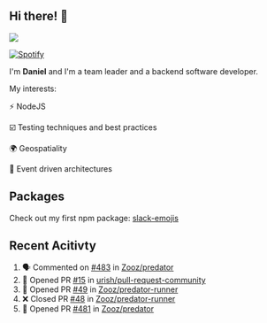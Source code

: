 ## Hi there! 👋

<p>
  <img src="https://github-readme-stats.vercel.app/api?username=syncush&theme=tokyonight">
</p>

[![Spotify](https://novatorem-rust.vercel.app/api/spotify)](https://open.spotify.com/user/syncush)

I'm **Daniel** and I'm a team leader and a backend software developer.

My interests:

⚡ NodeJS

☑️ Testing techniques and best practices

🌍 Geospatiality

🧠 Event driven architectures

## Packages
Check out my first npm package: [slack-emojis](https://www.npmjs.com/package/slack-emojis)

## Recent Acitivty
<!--START_SECTION:activity-->
1. 🗣 Commented on [#483](https://github.com/Zooz/predator/issues/483) in [Zooz/predator](https://github.com/Zooz/predator)
2. 💪 Opened PR [#15](https://github.com/urish/pull-request-community/pull/15) in [urish/pull-request-community](https://github.com/urish/pull-request-community)
3. 💪 Opened PR [#49](https://github.com/Zooz/predator-runner/pull/49) in [Zooz/predator-runner](https://github.com/Zooz/predator-runner)
4. ❌ Closed PR [#48](https://github.com/Zooz/predator-runner/pull/48) in [Zooz/predator-runner](https://github.com/Zooz/predator-runner)
5. 💪 Opened PR [#481](https://github.com/Zooz/predator/pull/481) in [Zooz/predator](https://github.com/Zooz/predator)
<!--END_SECTION:activity-->
